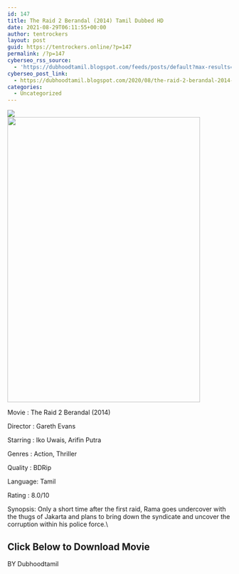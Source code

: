```yaml
---
id: 147
title: The Raid 2 Berandal (2014) Tamil Dubbed HD
date: 2021-08-29T06:11:55+00:00
author: tentrockers
layout: post
guid: https://tentrockers.online/?p=147
permalink: /?p=147
cyberseo_rss_source:
  - 'https://dubhoodtamil.blogspot.com/feeds/posts/default?max-results=150&start-index=151'
cyberseo_post_link:
  - https://dubhoodtamil.blogspot.com/2020/08/the-raid-2-berandal-2014-tamil-dubbed-hd.html
categories:
  - Uncategorized
---
```

<div class="media_block">
  <img src="https://1.bp.blogspot.com/-ln-RW3l7ibY/Xyf68B2be9I/AAAAAAAAB7o/XzeU-Nv6LcYPufhQVFsMDLbHrrFoC44JACNcBGAsYHQ/s72-w433-h640-c/MV5BMTg5MTE2NjA4OV5BMl5BanBnXkFtZTgwMTUyMjczMTE%2540._V1_.jpg" class="media_thumbnail" />
</div>

<div class="separator">
  <a href="https://1.bp.blogspot.com/-ln-RW3l7ibY/Xyf68B2be9I/AAAAAAAAB7o/XzeU-Nv6LcYPufhQVFsMDLbHrrFoC44JACNcBGAsYHQ/s2048/MV5BMTg5MTE2NjA4OV5BMl5BanBnXkFtZTgwMTUyMjczMTE%2540._V1_.jpg" imageanchor="1"><img loading="lazy" border="0" data-original-height="2048" data-original-width="1382" height="640" src="https://1.bp.blogspot.com/-ln-RW3l7ibY/Xyf68B2be9I/AAAAAAAAB7o/XzeU-Nv6LcYPufhQVFsMDLbHrrFoC44JACNcBGAsYHQ/w433-h640/MV5BMTg5MTE2NjA4OV5BMl5BanBnXkFtZTgwMTUyMjczMTE%2540._V1_.jpg" width="433" /></a>
</div>

Movie	<span></span>:	<span></span>The Raid 2 Berandal (2014)

Director	<span></span>:	<span></span>Gareth Evans

Starring	<span></span>:	<span></span>Iko Uwais, Arifin Putra

Genres	<span></span>:	<span></span>Action, Thriller

Quality	<span></span>:	<span></span>BDRip

Language:	<span></span>Tamil

Rating	<span></span>:	<span></span>8.0/10

Synopsis: Only a short time after the first raid, Rama goes undercover with the thugs of Jakarta and plans to bring down the syndicate and uncover the corruption within his police force.\

## <span>Click Below to Download Movie</span>

<span>BY Dubhoodtamil</span>